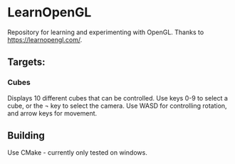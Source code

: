 # LearnOpenGL
Repository for learning and experimenting with OpenGL. 
Thanks to https://learnopengl.com/.

## Targets:

### Cubes
Displays 10 different cubes that can be controlled. Use keys 0-9 to select a cube, or the ¬ key to select the camera. Use WASD for controlling rotation, and arrow keys for movement.

## Building

Use CMake - currently only tested on windows.